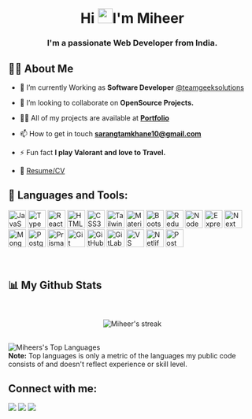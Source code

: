 <!--<a href="#"><img width="100%" height="auto" src="https://media.giphy.com/media/f3iwJFOVOwuy7K6FFw/giphy.gif" height="175px"/></a> -->

<h1 align="center">Hi <img src="https://raw.githubusercontent.com/MartinHeinz/MartinHeinz/master/wave.gif" width="30px">I'm Miheer</h1>
<h3 align="center">I'm a passionate Web Developer from India.</h3>

## 🙋‍♂️ About Me

- 🌱 I’m currently Working as **Software Developer** [@teamgeeksolutions](https://teamgeeksolutions.com/)

- 👯 I’m looking to collaborate on **OpenSource Projects.**

- 👨‍💻 All of my projects are available at **[Portfolio](https://miheertamkhane.netlify.app)**

- 📫 How to get in touch **sarangtamkhane10@gmail.com**

- ⚡ Fun fact **I play Valorant and love to Travel.**

- 📝 [Resume/CV](https://miheer.tiiny.site/)

## 🚀 Languages and Tools:

<p align="left">
<a href="https://developer.mozilla.org/en-US/docs/Web/JavaScript" target="_blank" rel="noreferrer"><img src="https://skillicons.dev/icons?i=js" width="36" height="36" alt="JavaScript" /></a>
<a href="https://www.typescriptlang.org/" target="_blank" rel="noreferrer"><img src="https://skillicons.dev/icons?i=typescript" width="36" height="36" alt="TypeScript" /></a>
<a href="https://reactjs.org/" target="_blank" rel="noreferrer"><img src="https://skillicons.dev/icons?i=react" width="36" height="36" alt="React" /></a>
<a href="https://developer.mozilla.org/en-US/docs/Glossary/HTML5" target="_blank" rel="noreferrer"><img src="https://skillicons.dev/icons?i=html" width="36" height="36" alt="HTML5" /></a>
<a href="https://www.w3.org/TR/CSS/#css" target="_blank" rel="noreferrer"><img src="https://skillicons.dev/icons?i=css" width="36" height="36" alt="CSS3" /></a>
<a href="https://tailwindcss.com/" target="_blank" rel="noreferrer"><img src="https://skillicons.dev/icons?i=tailwindcss" width="36" height="36" alt="TailwindCSS" /></a>
<a href="https://mui.com/" target="_blank" rel="noreferrer"><img src="https://skillicons.dev/icons?i=materialui" width="36" height="36" alt="Material UI" /></a>
<a href="https://getbootstrap.com/" target="_blank" rel="noreferrer"><img src="https://skillicons.dev/icons?i=bootstrap" width="36" height="36" alt="Bootstrap" /></a>
<a href="https://redux.js.org/" target="_blank" rel="noreferrer"><img src="https://skillicons.dev/icons?i=redux" width="36" height="36" alt="Redux" /></a>
<a href="https://nodejs.org/en/" target="_blank" rel="noreferrer"><img src="https://skillicons.dev/icons?i=nodejs" width="36" height="36" alt="NodeJS" /></a>
<a href="https://expressjs.com/" target="_blank" rel="noreferrer"><img src="https://skillicons.dev/icons?i=express" width="36" height="36" alt="Express" /></a>
<a href="https://nextjs.org/" target="_blank" rel="noreferrer"><img src="https://skillicons.dev/icons?i=nextjs" width="36" height="36" alt="Next Js" /></a>
<a href="https://www.mongodb.com/" target="_blank" rel="noreferrer"><img src="https://skillicons.dev/icons?i=mongo" width="36" height="36" alt="MongoDB" /></a>
<a href="https://www.postgresql.org/" target="_blank" rel="noreferrer"><img src="https://skillicons.dev/icons?i=postgres" width="36" height="36" alt="PostgreSQL" /></a>
<a href="https://www.prisma.io/" target="_blank" rel="noreferrer"><img src="https://skillicons.dev/icons?i=prisma" width="36" height="36" alt="Prisma" /></a>
<a href="https://git-scm.com/" target="_blank" rel="noreferrer"><img src="https://skillicons.dev/icons?i=git" width="36" height="36" alt="Git" /></a>
<a href="https://github.com/" target="_blank" rel="noreferrer"><img src="https://skillicons.dev/icons?i=github" width="36" height="36" alt="GitHub" /></a>
<a href="https://about.gitlab.com/" target="_blank" rel="noreferrer"><img src="https://skillicons.dev/icons?i=gitlab" width="36" height="36" alt="GitLab" /></a>
<a href="https://code.visualstudio.com/" target="_blank" rel="noreferrer"><img src="https://skillicons.dev/icons?i=vscode" width="36" height="36" alt="VS Code" /></a>
<a href="https://www.netlify.com/" target="_blank" rel="noreferrer"><img src="https://skillicons.dev/icons?i=netlify" width="36" height="36" alt="Netlify" /></a>
<a href="https://www.postman.com/" target="_blank" rel="noreferrer"><img src="https://skillicons.dev/icons?i=postman" width="36" height="36" alt="Postman" /></a>
</p>
<br/>

## 📊 My Github Stats
<br/>
<p align="center">
    <a>
        <img title="🔥 Get streak stats for your profile at git.io/streak-stats" alt="Miheer's streak" src="https://github-readme-stats.vercel.app/api?username=miheertamkhane"/>
    </a>
</p>
<br/>
<a><img alt="Miheers's Top Languages" src="https://github-readme-stats.vercel.app/api/top-langs/?username=miheertamkhane&langs_count=8&count_private=true&layout=compact&theme=react&hide_border=true&bg_color=0D1117" /></a>
  <br/>
  <b>Note:</b> Top languages is only a metric of the languages my public code consists of and doesn't reflect experience or skill level.

<br/>

## Connect with me:

<p align="left">
<a href = "https://twitter.com/miheertamkhane"><img src="https://img.icons8.com/fluency/48/000000/twitter.png"/></a>
<a href = "https://www.linkedin.com/in/miheer-tamkhane-19417b19a/"><img src="https://img.icons8.com/fluent/48/000000/linkedin.png"/></a>
<a href = "https://www.instagram.com/miheer_07/"><img src="https://img.icons8.com/fluent/48/000000/instagram-new.png"/></a>

</p>
